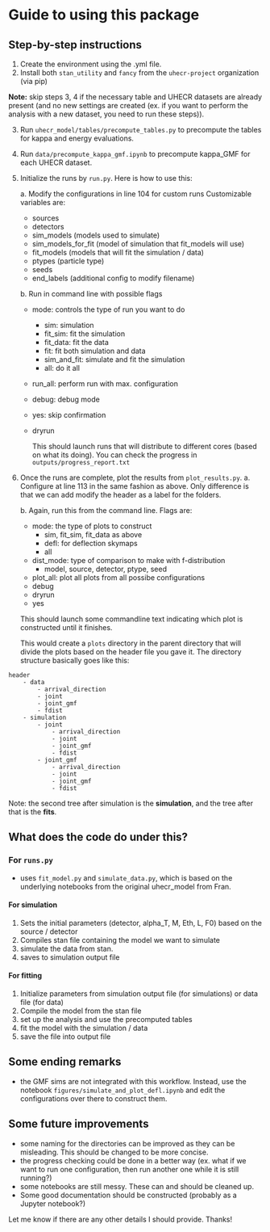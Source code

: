 # Guide to using this package

## Step-by-step instructions

1. Create the environment using the .yml file.
2. Install both `stan_utility` and `fancy` from the `uhecr-project` organization (via pip)


**Note:** skip steps 3, 4 if the necessary table and UHECR datasets are already present (and no new settings are created (ex. if you want to perform the analysis with a new dataset, you need to run these steps)).


3. Run `uhecr_model/tables/precompute_tables.py` to precompute the tables for kappa and energy evaluations.
4. Run `data/precompute_kappa_gmf.ipynb` to precompute kappa_GMF for each UHECR dataset.
5. Initialize the runs by `run.py`. Here is how to use this:

    a. Modify the configurations in line 104 for custom runs
    Customizable variables are:
    - sources
    - detectors
    - sim_models (models used to simulate)
    - sim_models_for_fit (model of simulation that fit_models will use)
    - fit_models (models that will fit the simulation / data)
    - ptypes (particle type)
    - seeds
    - end_labels (additional config to modify filename)

    b. Run in command line with possible flags
    - mode: controls the type of run you want to do
        - sim: simulation
        - fit_sim: fit the simulation
        - fit_data: fit the data
        - fit: fit both simulation and data
        - sim_and_fit: simulate and fit the simulation
        - all: do it all
    - run_all: perform run with max. configuration
    - debug: debug mode
    - yes: skip confirmation
    - dryrun
    
        This should launch runs that will distribute to different cores (based on what its doing). You can check the progress in `outputs/progress_report.txt`

6. Once the runs are complete, plot the results from `plot_results.py`. 
    a. Configure at line 113 in the same fashion as above. Only difference is that we can add modify the header as a label for the folders.

    b. Again, run this from the command line. Flags are:
    - mode: the type of plots to construct
        - sim, fit_sim, fit_data as above
        - defl: for deflection skymaps
        - all
    - dist_mode: type of comparison to make with f-distribution
        - model, source, detector, ptype, seed
    - plot_all: plot all plots from all possibe configurations
    - debug
    - dryrun
    - yes

    This should launch some commandline text indicating which plot is constructed until it finishes.

    This would create a `plots` directory in the parent directory that will divide the plots based on the header file you gave it. The directory structure basically goes like this:
```
header
    - data
        - arrival_direction
        - joint
        - joint_gmf
        - fdist
    - simulation
        - joint
            - arrival_direction
            - joint
            - joint_gmf
            - fdist
        - joint_gmf 
            - arrival_direction
            - joint
            - joint_gmf
            - fdist
```

Note: the second tree after simulation is the **simulation**, and the tree after that is the **fits**.


## What does the code do under this?

### For `runs.py`

- uses `fit_model.py` and `simulate_data.py`, which is based on the underlying notebooks from the original uhecr_model from Fran.

#### For **simulation**

1. Sets the initial parameters (detector, alpha_T, M, Eth, L, F0) based on the source / detector
2. Compiles stan file containing the model we want to simulate
3. simulate the data from stan.
4. saves to simulation output file

#### For **fitting**

1. Initialize parameters from simulation output file (for simulations) or data file (for data)
2. Compile the model from the stan file
3. set up the analysis and use the precomputed tables
4. fit the model with the simulation / data
5. save the file into output file 

## Some ending remarks
- the GMF sims are not integrated with this workflow. Instead, use the notebook `figures/simulate_and_plot_defl.ipynb` and edit the configurations over there to construct them.

## Some future improvements
- some naming for the directories can be improved as they can be misleading. This should be changed to be more concise.
- the progress checking could be done in a better way (ex. what if we want to run one configuration, then run another one while it is still running?)
- some notebooks are still messy. These can and should be cleaned up.
- Some good documentation should be constructed (probably as a Jupyter notebook?)




Let me know if there are any other details I should provide. Thanks!

